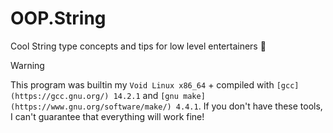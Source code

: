 OOP.String
==========

Cool String type concepts and tips for low level entertainers 🥸

> [!WARNING]
>
> This program was builtin my `Void Linux x86_64` + compiled with
> `[gcc](https://gcc.gnu.org/) 14.2.1` and
> `[gnu make](https://www.gnu.org/software/make/) 4.4.1`. If you
> don't have these tools, I can't guarantee that everything will work
> fine!
